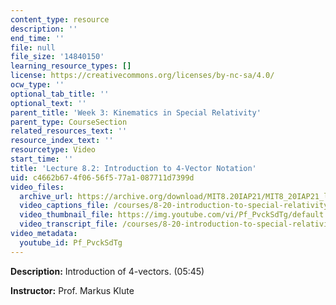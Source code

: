 ```yaml
---
content_type: resource
description: ''
end_time: ''
file: null
file_size: '14840150'
learning_resource_types: []
license: https://creativecommons.org/licenses/by-nc-sa/4.0/
ocw_type: ''
optional_tab_title: ''
optional_text: ''
parent_title: 'Week 3: Kinematics in Special Relativity'
parent_type: CourseSection
related_resources_text: ''
resource_index_text: ''
resourcetype: Video
start_time: ''
title: 'Lecture 8.2: Introduction to 4-Vector Notation'
uid: c4662b67-4f06-56f5-77a1-087711d7399d
video_files:
  archive_url: https://archive.org/download/MIT8.20IAP21/MIT8_20IAP21_lec08-2_300k.mp4
  video_captions_file: /courses/8-20-introduction-to-special-relativity-january-iap-2021/b70e9e7eeae55b7e8f55e4d53f891eea_Pf_PvckSdTg.vtt
  video_thumbnail_file: https://img.youtube.com/vi/Pf_PvckSdTg/default.jpg
  video_transcript_file: /courses/8-20-introduction-to-special-relativity-january-iap-2021/c639e445ed97217b7253b73c02198bea_Pf_PvckSdTg.pdf
video_metadata:
  youtube_id: Pf_PvckSdTg
---
```


**Description:** Introduction of 4-vectors. (05:45)

**Instructor:** Prof. Markus Klute

